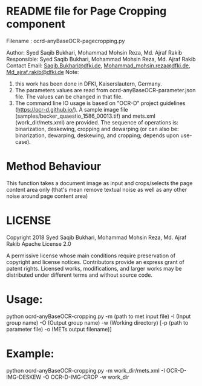 # README file for Page Cropping component

Filename : ocrd-anyBaseOCR-pagecropping.py

Author: Syed Saqib Bukhari, Mohammad Mohsin Reza, Md. Ajraf Rakib
Responsible: Syed Saqib Bukhari, Mohammad Mohsin Reza, Md. Ajraf Rakib
Contact Email: Saqib.Bukhari@dfki.de, Mohammad_mohsin.reza@dfki.de, Md_ajraf.rakib@dfki.de
Note: 
1) this work has been done in DFKI, Kaiserslautern, Germany.
2) The parameters values are read from ocrd-anyBaseOCR-parameter.json file. The values can be changed in that file.
3) The command line IO usage is based on "OCR-D" project guidelines (https://ocr-d.github.io/). A sample image file (samples/becker_quaestio_1586_00013.tif) and mets.xml (work_dir/mets.xml) are provided. The sequence of operations is: binarization, deskewing, cropping and dewarping (or can also be: binarization, dewarping, deskewing, and cropping; depends upon use-case).

# Method Behaviour 
 This function takes a document image as input and crops/selects the page content area only (that's mean remove textual noise as well as any other noise around page content area)


# LICENSE 
 Copyright 2018 Syed Saqib Bukhari, Mohammad Mohsin Reza, Md. Ajraf Rakib
 Apache License 2.0

 A permissive license whose main conditions require preservation of copyright and license notices. Contributors provide an express grant of patent rights. Licensed works, modifications, and larger works may be distributed under different terms and without source code.


# Usage:
python ocrd-anyBaseOCR-cropping.py -m (path to met input file) -I (Input group name) -O (Output group name) -w (Working directory)
	[-p (path to parameter file) -o (METs output filename)]

# Example: 
python ocrd-anyBaseOCR-cropping.py -m work_dir/mets.xml -I OCR-D-IMG-DESKEW -O OCR-D-IMG-CROP -w work_dir
